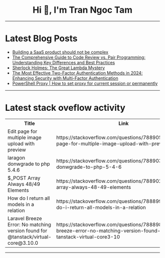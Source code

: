 <h1 align="center">Hi 👋, I'm Tran Ngoc Tam</h1>

---

# Latest Blog Posts 
<!-- BLOG-POST-LIST:START -->
- [Building a SaaS product should not be complex](https://dev.to/themuneebh/building-a-saas-product-should-not-be-complex-51mg)
- [The Comprehensive Guide to Code Review vs. Pair Programming: Understanding Key Differences and Best Practices](https://dev.to/adityabhuyan/the-comprehensive-guide-to-code-review-vs-pair-programming-understanding-key-differences-and-best-practices-5893)
- [Sherlock Holmes: The Great Lambda Mystery](https://dev.to/programmerraja/sherlock-holmes-the-great-lambda-mystery-324g)
- [The Most Effective Two-Factor Authentication Methods in 2024: Enhancing Security with Multi-Factor Authentication](https://dev.to/adityabhuyan/the-most-effective-two-factor-authentication-methods-in-2024-enhancing-security-with-multi-factor-authentication-1p24)
- [PowerShell Proxy | How to set proxy for current session or permanently](https://dev.to/01kg/powershell-proxy-how-to-set-proxy-for-current-session-or-permanently-1h8g)
<!-- BLOG-POST-LIST:END -->

---

# Latest stack oveflow activity
<table>
  <tr><th>Title</th><th>Link</th></tr>
  <!-- STACKOVERFLOW:START --><tr><td>Edit page for multiple image upload with preview</td><td>https://stackoverflow.com/questions/78890565/edit-page-for-multiple-image-upload-with-preview</td></tr><tr><td>laragon donwgrade to php 5.4.6</td><td>https://stackoverflow.com/questions/78890345/laragon-donwgrade-to-php-5-4-6</td></tr><tr><td>$_POST Array Always 48/49 Elements</td><td>https://stackoverflow.com/questions/78890242/post-array-always-48-49-elements</td></tr><tr><td>How do I return all models in a relation</td><td>https://stackoverflow.com/questions/78889916/how-do-i-return-all-models-in-a-relation</td></tr><tr><td>Laravel Breeze Error: No matching version found for @tanstack/virtual-core@3.10.0</td><td>https://stackoverflow.com/questions/78889812/laravel-breeze-error-no-matching-version-found-for-tanstack-virtual-core3-10</td></tr><!-- STACKOVERFLOW:END -->
</table>

---


